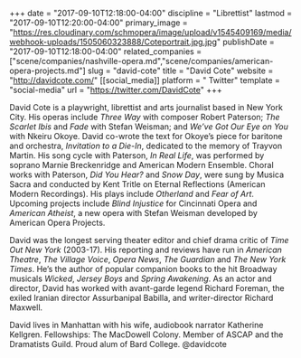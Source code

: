 +++
date = "2017-09-10T12:18:00-04:00"
discipline = "Librettist"
lastmod = "2017-09-10T12:20:00-04:00"
primary_image = "https://res.cloudinary.com/schmopera/image/upload/v1545409169/media/webhook-uploads/1505060323888/Coteportrait.jpg.jpg"
publishDate = "2017-09-10T12:18:00-04:00"
related_companies = ["scene/companies/nashville-opera.md","scene/companies/american-opera-projects.md"]
slug = "david-cote"
title = "David Cote"
website = "http://davidcote.com/"
[[social_media]]
platform = " Twitter"
template = "social-media"
url = "https://twitter.com/DavidCote"
+++

David Cote is a playwright, librettist and arts journalist based in New York City. His operas include *Three Way* with composer Robert Paterson; *The Scarlet Ibis* and *Fade* with Stefan Weisman; and *We’ve Got Our Eye on You* with Nkeiru Okoye. David co-wrote the text for Okoye’s piece for baritone and orchestra, *Invitation to a Die-In*, dedicated to the memory of Trayvon Martin. His song cycle with Paterson, *In Real Life*, was performed by soprano Marnie Breckenridge and American Modern Ensemble. Choral works with Paterson, *Did You Hear?* and *Snow Day*, were sung by Musica Sacra and conducted by Kent Tritle on Eternal Reflections (American Modern Recordings). His plays include *Otherland* and *Fear of Art*. Upcoming projects include *Blind Injustice* for Cincinnati Opera and *American Atheist*, a new opera with Stefan Weisman developed by American Opera Projects.
 
David was the longest serving theater editor and chief drama critic of *Time Out New York* (2003-17). His reporting and reviews have run in *American Theatre*, *The Village Voice*, *Opera News*, *The Guardian* and *The New York Times*. He’s the author of popular companion books to the hit Broadway musicals *Wicked*, *Jersey Boys* and *Spring Awakening*. As an actor and director, David has worked with avant-garde legend Richard Foreman, the exiled Iranian director Assurbanipal Babilla, and writer-director Richard Maxwell.
 
David lives in Manhattan with his wife, audiobook narrator Katherine Kellgren. Fellowships: The MacDowell Colony. Member of ASCAP and the Dramatists Guild. Proud alum of Bard College. @davidcote
